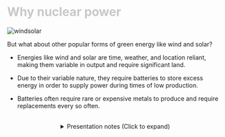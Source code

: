 <div class = "centered"><h1 style="color:#c8c8c8">Why nuclear power</h1></div>

![windsolar](https://user-images.githubusercontent.com/95508525/167978420-9b651744-0d1e-4d7d-8024-422b3c02a211.jpg)<br>


But what about other popular forms of green energy like wind and solar?


* Energies like wind and solar are time, weather, and location reliant, making them variable in output and require significant land.


* Due to their variable nature, they require batteries to store excess energy in order to supply power during times of low production.


* Batteries often require rare or expensive metals to produce and require replacements every so often.


<br>

<div class = "centered">
<details style="text-align:center">
  <summary class="centered">Presentation notes (Click to expand)</summary>

  
  ```
  1. Read the description under the image.
  2. Wind requires high, open space. Solar requires clear open skies.
  3. Further clarify point 2 via example (i.e. "imagine..")
  4. Lithium-Ion batteries are the most common type of battery currently used in power grid storage - Lithium is a rare and progressively depleting rare earth.
  ```
  
  
</details>
</div>
